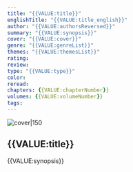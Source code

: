 ```yaml
---
title: "{{VALUE:title}}"
englishTitle: "{{VALUE:title_english}}"
author: "{{VALUE:authorsReversed}}"
summary: "{{VALUE:synopsis}}"
cover: "{{VALUE:cover}}"
genre: "{{VALUE:genreList}}"
themes: "{{VALUE:themesList}}"
rating: 
review: 
type: "{{VALUE:type}}"
color: 
reread: 
chapters: {{VALUE:chapterNumber}}
volumes: {{VALUE:volumeNumber}}
tags:
---
```


![cover|150]({{VALUE:cover}})

## {{VALUE:title}}
{{VALUE:synopsis}}